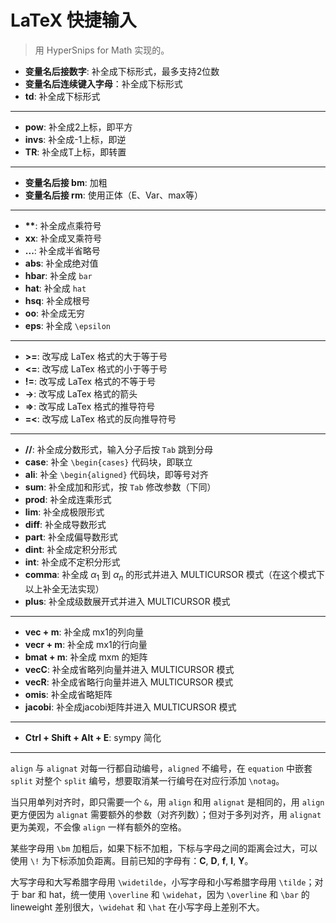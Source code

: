 # LaTeX 快捷输入

> 用 HyperSnips for Math 实现的。

- **变量名后接数字**: 补全成下标形式，最多支持2位数
- **变量名后连续键入字母**：补全成下标形式
- **td**: 补全成下标形式

---

- **pow**: 补全成2上标，即平方
- **invs**: 补全成-1上标，即逆
- **TR**: 补全成T上标，即转置

---

- **变量名后接 bm**: 加粗
- **变量名后接 rm**: 使用正体（E、Var、max等）

---

- **\*\***: 补全成点乘符号
- **xx**: 补全成叉乘符号
- **...**: 补全成半省略号
- **abs**: 补全成绝对值
- **hbar**: 补全成 `bar`
- **hat**: 补全成 `hat`
- **hsq**: 补全成根号
- **oo**: 补全成无穷
- **eps**: 补全成 `\epsilon`

---

- **>=**: 改写成 LaTex 格式的大于等于号
- **<=**: 改写成 LaTex 格式的小于等于号
- **!=**: 改写成 LaTex 格式的不等于号
- **->**: 改写成 LaTex 格式的箭头
- **=>**: 改写成 LaTex 格式的推导符号
- **=<**: 改写成 LaTex 格式的反向推导符号

---

- **//**: 补全成分数形式，输入分子后按 `Tab` 跳到分母
- **case**: 补全 `\begin{cases}` 代码块，即联立
- **ali**: 补全 `\begin{aligned}` 代码块，即等号对齐
- **sum**: 补全成加和形式，按 `Tab` 修改参数（下同）
- **prod**: 补全成连乘形式
- **lim**: 补全成极限形式
- **diff**: 补全成导数形式
- **part**: 补全成偏导数形式
- **dint**: 补全成定积分形式
- **int**: 补全成不定积分形式
- **comma**: 补全成 $\alpha_1$ 到 $\alpha_n$ 的形式并进入 MULTICURSOR 模式（在这个模式下以上补全无法实现）
- **plus**: 补全成级数展开式并进入 MULTICURSOR 模式

---

- **vec + m**: 补全成 mx1的列向量
- **vecr + m**: 补全成 mx1的行向量
- **bmat + m**: 补全成 mxm 的矩阵
- **vecC**: 补全成省略列向量并进入 MULTICURSOR 模式
- **vecR**: 补全成省略行向量并进入 MULTICURSOR 模式
- **omis**: 补全成省略矩阵
- **jacobi**: 补全成jacobi矩阵并进入 MULTICURSOR 模式

---

- **Ctrl + Shift + Alt + E**: sympy 简化

---

`align` 与 `alignat` 对每一行都自动编号，`aligned` 不编号，在 `equation` 中嵌套 `split` 对整个 `split` 编号，想要取消某一行编号在对应行添加 `\notag`。

当只用单列对齐时，即只需要一个 `&`，用 `align` 和用 `alignat` 是相同的，用 `align` 更方便因为 `alignat` 需要额外的参数（对齐列数）；但对于多列对齐，用 `alignat` 更为美观，不会像 `align` 一样有额外的空格。

某些字母用 `\bm` 加粗后，如果下标不加粗，下标与字母之间的距离会过大，可以使用 `\!` 为下标添加负距离。目前已知的字母有：$\bm{C},\ \bm{D},\ \bm{f},\ \bm{I},\ \bm{Y}$。

大写字母和大写希腊字母用 `\widetilde`，小写字母和小写希腊字母用 `\tilde`；对于 bar 和 hat，统一使用 `\overline` 和 `\widehat`，因为 `\overline` 和 `\bar` 的 lineweight 差别很大，`\widehat` 和 `\hat` 在小写字母上差别不大。
